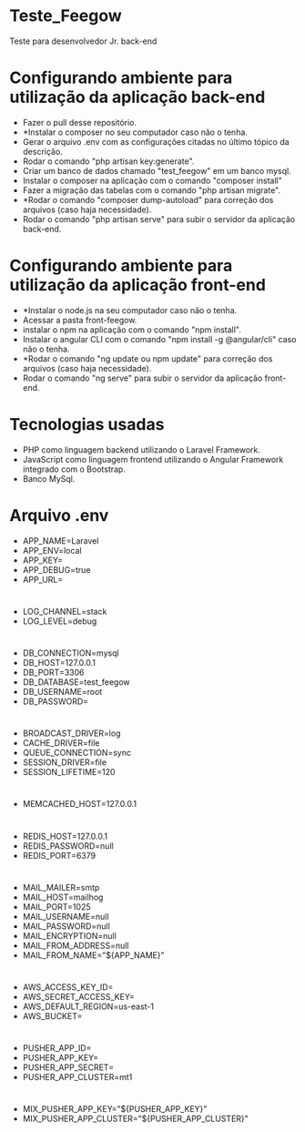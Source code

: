 # Teste_Feegow
Teste para desenvolvedor Jr. back-end 

# Configurando ambiente para utilização da aplicação back-end

- Fazer o pull desse repositório.
- *Instalar o composer no seu computador caso não o tenha.
- Gerar o arquivo .env com as configurações citadas no último tópico da descrição.
- Rodar o comando "php artisan key:generate".
- Criar um banco de dados chamado "test_feegow" em um banco mysql.
- Instalar o composer na aplicação com o comando "composer install"
- Fazer a migração das tabelas com o comando "php artisan migrate".
- *Rodar o comando "composer dump-autoload" para correção dos arquivos (caso haja necessidade).
- Rodar o comando "php artisan serve" para subir o servidor da aplicação back-end.

# Configurando ambiente para utilização da aplicação front-end

- *Instalar o node.js na seu computador caso não o tenha.
- Acessar a pasta front-feegow.
- instalar o npm na aplicação com o comando "npm install".
- Instalar o angular CLI com o comando "npm install -g @angular/cli" caso não o tenha.
- *Rodar o comando "ng update ou npm update" para correção dos arquivos (caso haja necessidade).
- Rodar o comando "ng serve" para subir o servidor da aplicação front-end.

# Tecnologias usadas

- PHP como linguagem backend utilizando o Laravel Framework.
- JavaScript como linguagem frontend utilizando o Angular Framework integrado com o Bootstrap.
- Banco MySql.

# Arquivo .env

- APP_NAME=Laravel
- APP_ENV=local
- APP_KEY=
- APP_DEBUG=true
- APP_URL=
#
- LOG_CHANNEL=stack
- LOG_LEVEL=debug
#
- DB_CONNECTION=mysql
- DB_HOST=127.0.0.1
- DB_PORT=3306
- DB_DATABASE=test_feegow
- DB_USERNAME=root
- DB_PASSWORD=
#
- BROADCAST_DRIVER=log
- CACHE_DRIVER=file
- QUEUE_CONNECTION=sync
- SESSION_DRIVER=file
- SESSION_LIFETIME=120
#
- MEMCACHED_HOST=127.0.0.1
#
- REDIS_HOST=127.0.0.1
- REDIS_PASSWORD=null
- REDIS_PORT=6379
#
- MAIL_MAILER=smtp
- MAIL_HOST=mailhog
- MAIL_PORT=1025
- MAIL_USERNAME=null
- MAIL_PASSWORD=null
- MAIL_ENCRYPTION=null
- MAIL_FROM_ADDRESS=null
- MAIL_FROM_NAME="${APP_NAME}"
#
- AWS_ACCESS_KEY_ID=
- AWS_SECRET_ACCESS_KEY=
- AWS_DEFAULT_REGION=us-east-1
- AWS_BUCKET=
#
- PUSHER_APP_ID=
- PUSHER_APP_KEY=
- PUSHER_APP_SECRET=
- PUSHER_APP_CLUSTER=mt1
#
- MIX_PUSHER_APP_KEY="${PUSHER_APP_KEY}"
- MIX_PUSHER_APP_CLUSTER="${PUSHER_APP_CLUSTER}"
